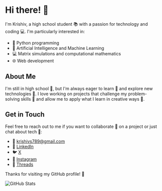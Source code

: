 # Hi there! 👋

I'm Krishiv, a high school student 📚 with a passion for technology and coding 💻. I'm particularly interested in:

- 🐍 Python programming
- 🤖 Artificial Intelligence and Machine Learning
- 💻 Matrix simulations and computational mathematics
- 🌐 Web development

## About Me

I'm still in high school 🎒, but I'm always eager to learn 📖 and explore new technologies 🚀. I love working on projects that challenge my problem-solving skills 🧠 and allow me to apply what I learn in creative ways 🎨.

## Get in Touch

Feel free to reach out to me if you want to collaborate 🤝 on a project or just chat about tech 💬:

- 📧 [krishivs789@gmail.com](krishivs789@gmail.com)
- 💼 [LinkedIn](https://www.linkedin.com/in/your-profile)
- 🐦 [X](https://x.com/KrishivS196935/)
- 📸 [Instagram](https://www.instagram.com/krishivs789/)
- 🧵 [Threads](https://www.threads.net/@krishivs789)

Thanks for visiting my GitHub profile! 🙌

![GitHub Stats](https://github-readme-stats.vercel.app/api?username=krishivs789&show_icons=true&theme=radical)
